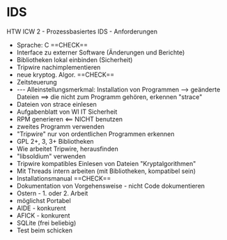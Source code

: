 # IDS
HTW ICW 2 - Prozessbasiertes IDS - Anforderungen
- Sprache: C ==CHECK==
- Interface zu externer Software (Änderungen und Berichte)
- Bibliotheken lokal einbinden (Sicherheit)
- Tripwire nachimplementieren
- neue kryptog. Algor. ==CHECK==
- Zeitsteuerung
- --- Alleinstellungsmerkmal: Installation von Programmen --> geänderte Dateien ==> die nicht zum Programm gehören, erkennen "strace"
- Dateien von strace einlesen
- Aufgabenblatt von WI IT Sicherheit
- RPM generieren <== NICHT benutzen
- zweites Programm verwenden
- "Tripwire" nur von ordentlichen Programmen erkennen
- GPL 2+, 3, 3+ Bibliotheken
- Wie arbeitet Tripwire, herausfinden
- "libsoldium" verwenden
- Tripwire kompatibles Einlesen von Dateien "Kryptalgorithmen"
- Mit Threads intern arbeiten (mit Bibliotheken, kompatibel sein)
- Installationsmanual ==CHECK==
- Dokumentation von Vorgehensweise - nicht Code dokumentieren
- Ostern - 1. oder 2. Arbeit 
- möglichst Portabel
- AIDE - konkurent
- AFICK - konkurent
- SQLite (frei beliebig)
- Test beim schicken
